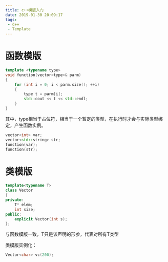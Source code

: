 ```yaml
---
title: c++模版入门
date: 2019-01-30 20:09:17
tags:
 - C++
 - Template
---
```


# 函数模版

```c++
template <typename type>
void function(vector<type>& parm)
{
    for (int i = 0; i < parm.size(); ++i)
    {
        type t = parm[i];
        std::cout << t << std::endl;
    }
}

```
其中，type相当于占位符，相当于一个暂定的类型，在执行时才会与实际类型绑定，产生函数实例。

```c++
vector<int> var;
vector<std::string> str;
function(var);
function(str);
```

# 类模版
```c++
template<typename T>
class Vector
{
private:
    T* elem;
    int size;
public:
    explicit Vector(int s);
};
```
与函数模版一致，T只是该声明的形参，代表对所有T类型

类模版实例化：
```c++
Vector<char> vc(200);
```